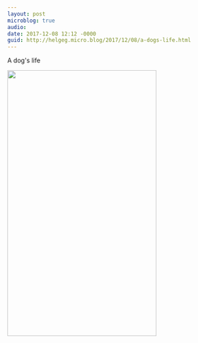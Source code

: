 ```yaml
---
layout: post
microblog: true
audio: 
date: 2017-12-08 12:12 -0000
guid: http://helgeg.micro.blog/2017/12/08/a-dogs-life.html
---
```

A dog's life

<img src="http://helgeg.micro.blog/uploads/2017/a8fbc8a8fe.jpg" width="337" height="600" />
